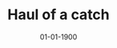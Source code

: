 ---
title: Haul of a catch
date: 01-01-1900
# description: Ea vis perpetua complectitur, te nec molestiae adversarium. Corpora nominati mediocritatem te sea, no purto periculis mei. Ut nec quod intellegat, ut tation quaeque vim. His vocent appetere ut, duo in choro instructior.
thumb: /assets/images/blog--ross-scroble-blue-fish.jpg
image: /assets/images/blog--ross-scroble-blue-fish.jpg
angler-name: Ross Scroble
# angler-links: 
#     website: a-url-goes-here
#     twitter: a-url-goes-here
#     facebook: a-url-goes-here
#     instagram: a-url-goes-here
#     pinterest: a-url-goes-here

# reel-type: spinning
# reel-series: 800

# location: Someplace, United States
# fish: Some Big Fish
# fish-length: 49 in.
# fish-weight: 78 lbs.
---